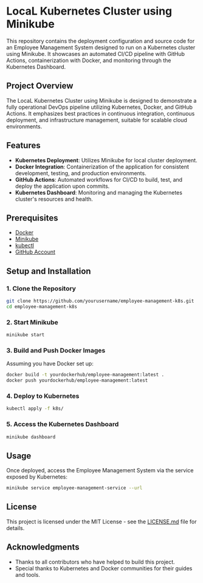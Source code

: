 # LocaL Kubernetes Cluster using Minikube

This repository contains the deployment configuration and source code for an Employee Management System designed to run on a Kubernetes cluster using Minikube. It showcases an automated CI/CD pipeline with GitHub Actions, containerization with Docker, and monitoring through the Kubernetes Dashboard.

## Project Overview

The LocaL Kubernetes Cluster using Minikube is designed to demonstrate a fully operational DevOps pipeline utilizing Kubernetes, Docker, and GitHub Actions. It emphasizes best practices in continuous integration, continuous deployment, and infrastructure management, suitable for scalable cloud environments.

## Features

- **Kubernetes Deployment**: Utilizes Minikube for local cluster deployment.
- **Docker Integration**: Containerization of the application for consistent development, testing, and production environments.
- **GitHub Actions**: Automated workflows for CI/CD to build, test, and deploy the application upon commits.
- **Kubernetes Dashboard**: Monitoring and managing the Kubernetes cluster's resources and health.

## Prerequisites

- [Docker](https://docs.docker.com/get-started/)
- [Minikube](https://minikube.sigs.k8s.io/docs/start/)
- [kubectl](https://kubernetes.io/docs/tasks/tools/install-kubectl/)
- [GitHub Account](https://github.com/)

## Setup and Installation

### 1. Clone the Repository

```bash
git clone https://github.com/yourusername/employee-management-k8s.git
cd employee-management-k8s
```

### 2. Start Minikube

```bash
minikube start
```

### 3. Build and Push Docker Images

Assuming you have Docker set up:

```bash
docker build -t yourdockerhub/employee-management:latest .
docker push yourdockerhub/employee-management:latest
```

### 4. Deploy to Kubernetes

```bash
kubectl apply -f k8s/
```

### 5. Access the Kubernetes Dashboard

```bash
minikube dashboard
```

## Usage

Once deployed, access the Employee Management System via the service exposed by Kubernetes:

```bash
minikube service employee-management-service --url
```

## License

This project is licensed under the MIT License - see the [LICENSE.md](LICENSE.md) file for details.

## Acknowledgments

- Thanks to all contributors who have helped to build this project.
- Special thanks to Kubernetes and Docker communities for their guides and tools.
```

